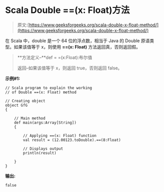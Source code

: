 # Scala Double ==(x: Float)方法

> 原文:[https://www.geeksforgeeks.org/scala-double-x-float-method/](https://www.geeksforgeeks.org/scala-double-x-float-method/)

在 Scala 中，double 是一个 64 位的浮点数，相当于 Java 的 Double 原语类型。如果该值等于 x，则使用 **==(x: Float)** 方法返回真，否则返回假。

> **方法定义–**def = =(x:Float):布尔值
> 
> 返回–如果该值等于 x，则返回 true，否则返回 false。

**示例#1:**

```
// Scala program to explain the working 
// of Double ==(x: Float) method

// Creating object
object GfG
{ 

    // Main method
    def main(args:Array[String])
    {

        // Applying ==(x: Float) function
        val result = (12.00123.toDouble).==(8:Float)

        // Displays output
        println(result)

    }
} 
```

**输出:**

```
false

```